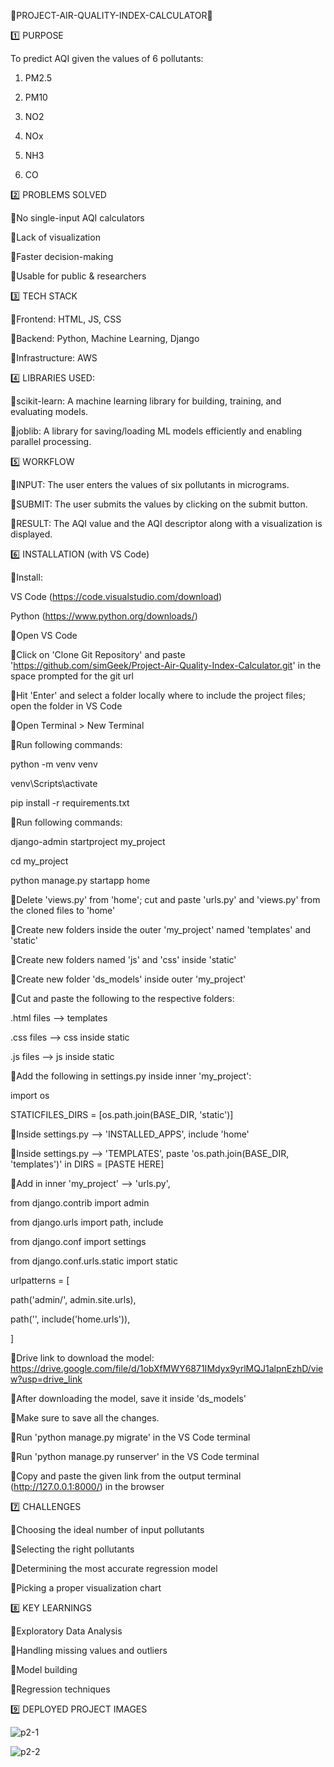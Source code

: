 🔹PROJECT-AIR-QUALITY-INDEX-CALCULATOR🔹

1️⃣ PURPOSE

To predict AQI given the values of 6 pollutants:

1) PM2.5

2) PM10

3) NO2

4) NOx

5) NH3

6) CO

2️⃣ PROBLEMS SOLVED

🔹No single-input AQI calculators

🔹Lack of visualization

🔹Faster decision-making

🔹Usable for public & researchers

3️⃣ TECH STACK

🔹Frontend: HTML, JS, CSS

🔹Backend: Python, Machine Learning, Django

🔹Infrastructure: AWS

4️⃣ LIBRARIES USED:

🔹scikit-learn: A machine learning library for building, training, and evaluating models.

🔹joblib: A library for saving/loading ML models efficiently and enabling parallel processing.

5️⃣ WORKFLOW

🔹INPUT: The user enters the values of six pollutants in micrograms.

🔹SUBMIT: The user submits the values by clicking on the submit button.

🔹RESULT: The AQI value and the AQI descriptor along with a visualization is displayed.

6️⃣ INSTALLATION (with VS Code)

🔹Install:

VS Code (https://code.visualstudio.com/download)

Python (https://www.python.org/downloads/)

🔹Open VS Code

🔹Click on 'Clone Git Repository' and paste 'https://github.com/simGeek/Project-Air-Quality-Index-Calculator.git' in the space prompted for the git url

🔹Hit 'Enter' and select a folder locally where to include the project files; open the folder in VS Code

🔹Open Terminal > New Terminal

🔹Run following commands:

python -m venv venv

venv\Scripts\activate

pip install -r requirements.txt

🔹Run following commands:

django-admin startproject my_project

cd my_project

python manage.py startapp home

🔹Delete 'views.py' from 'home'; cut and paste 'urls.py' and 'views.py' from the cloned files to 'home'

🔹Create new folders inside the outer 'my_project' named 'templates' and 'static'

🔹Create new folders named 'js' and 'css' inside 'static'

🔹Create new folder 'ds_models' inside outer 'my_project'

🔹Cut and paste the following to the respective folders:

.html files --> templates

.css files --> css inside static

.js files --> js inside static

🔹Add the following in settings.py inside inner 'my_project':

import os

STATICFILES_DIRS = [os.path.join(BASE_DIR, 'static')]

🔹Inside settings.py --> 'INSTALLED_APPS', include 'home'

🔹Inside settings.py --> 'TEMPLATES', paste 'os.path.join(BASE_DIR, 'templates')' in DIRS = [PASTE HERE]

🔹Add in inner 'my_project' --> 'urls.py',

from django.contrib import admin

from django.urls import path, include

from django.conf import settings

from django.conf.urls.static import static

urlpatterns = [

path('admin/', admin.site.urls),

path('', include('home.urls')),

]

🔹Drive link to download the model:
https://drive.google.com/file/d/1obXfMWY6871IMdyx9yrlMQJ1alpnEzhD/view?usp=drive_link

🔹After downloading the model, save it inside 'ds_models'

🔹Make sure to save all the changes.

🔹Run 'python manage.py migrate' in the VS Code terminal

🔹Run 'python manage.py runserver' in the VS Code terminal

🔹Copy and paste the given link from the output terminal (http://127.0.0.1:8000/) in the browser

7️⃣ CHALLENGES

🔹Choosing the ideal number of input pollutants

🔹Selecting the right pollutants

🔹Determining the most accurate regression model

🔹Picking a proper visualization chart

8️⃣ KEY LEARNINGS

🔹Exploratory Data Analysis

🔹Handling missing values and outliers

🔹Model building

🔹Regression techniques

9️⃣ DEPLOYED PROJECT IMAGES

![p2-1](https://github.com/user-attachments/assets/d34a212d-2cc2-4771-9c2c-587caa470138)

![p2-2](https://github.com/user-attachments/assets/757fffc7-7f18-4383-8491-ccbf3ee43a4f)





